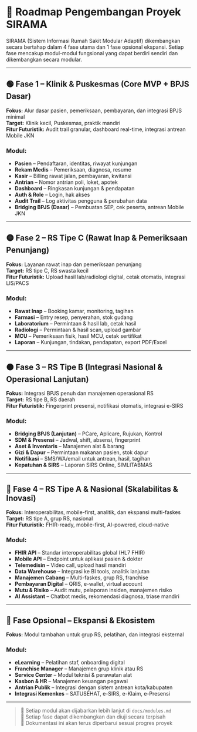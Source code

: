 # 🧭 Roadmap Pengembangan Proyek SIRAMA

SIRAMA (Sistem Informasi Rumah Sakit Modular Adaptif) dikembangkan secara bertahap dalam 4 fase utama dan 1 fase opsional ekspansi. Setiap fase mencakup modul-modul fungsional yang dapat berdiri sendiri dan dikembangkan secara modular.

---

## 🟢 Fase 1 – Klinik & Puskesmas (Core MVP + BPJS Dasar)

**Fokus:** Alur dasar pasien, pemeriksaan, pembayaran, dan integrasi BPJS minimal  
**Target:** Klinik kecil, Puskesmas, praktik mandiri  
**Fitur Futuristik:** Audit trail granular, dashboard real-time, integrasi antrean Mobile JKN

### Modul:
- **Pasien** – Pendaftaran, identitas, riwayat kunjungan
- **Rekam Medis** – Pemeriksaan, diagnosa, resume
- **Kasir** – Billing rawat jalan, pembayaran, kwitansi
- **Antrian** – Nomor antrian poli, loket, apotek
- **Dashboard** – Ringkasan kunjungan & pendapatan
- **Auth & Role** – Login, hak akses
- **Audit Trail** – Log aktivitas pengguna & perubahan data
- **Bridging BPJS (Dasar)** – Pembuatan SEP, cek peserta, antrean Mobile JKN

---

## 🟡 Fase 2 – RS Tipe C (Rawat Inap & Pemeriksaan Penunjang)

**Fokus:** Layanan rawat inap dan pemeriksaan penunjang  
**Target:** RS tipe C, RS swasta kecil  
**Fitur Futuristik:** Upload hasil lab/radiologi digital, cetak otomatis, integrasi LIS/PACS

### Modul:
- **Rawat Inap** – Booking kamar, monitoring, tagihan
- **Farmasi** – Entry resep, penyerahan, stok gudang
- **Laboratorium** – Permintaan & hasil lab, cetak hasil
- **Radiologi** – Permintaan & hasil scan, upload gambar
- **MCU** – Pemeriksaan fisik, hasil MCU, cetak sertifikat
- **Laporan** – Kunjungan, tindakan, pendapatan, export PDF/Excel

---

## 🟠 Fase 3 – RS Tipe B (Integrasi Nasional & Operasional Lanjutan)

**Fokus:** Integrasi BPJS penuh dan manajemen operasional RS  
**Target:** RS tipe B, RS daerah  
**Fitur Futuristik:** Fingerprint presensi, notifikasi otomatis, integrasi e-SIRS

### Modul:
- **Bridging BPJS (Lanjutan)** – PCare, Aplicare, Rujukan, Kontrol
- **SDM & Presensi** – Jadwal, shift, absensi, fingerprint
- **Aset & Inventaris** – Manajemen alat & barang
- **Gizi & Dapur** – Permintaan makanan pasien, stok dapur
- **Notifikasi** – SMS/WA/email untuk antrean, hasil, tagihan
- **Kepatuhan & SIRS** – Laporan SIRS Online, SIMLITABMAS

---

## 🔴 Fase 4 – RS Tipe A & Nasional (Skalabilitas & Inovasi)

**Fokus:** Interoperabilitas, mobile-first, analitik, dan ekspansi multi-faskes  
**Target:** RS tipe A, grup RS, nasional  
**Fitur Futuristik:** FHIR-ready, mobile-first, AI-powered, cloud-native

### Modul:
- **FHIR API** – Standar interoperabilitas global (HL7 FHIR)
- **Mobile API** – Endpoint untuk aplikasi pasien & dokter
- **Telemedisin** – Video call, upload hasil mandiri
- **Data Warehouse** – Integrasi ke BI tools, analitik lanjutan
- **Manajemen Cabang** – Multi-faskes, grup RS, franchise
- **Pembayaran Digital** – QRIS, e-wallet, virtual account
- **Mutu & Risiko** – Audit mutu, pelaporan insiden, manajemen risiko
- **AI Assistant** – Chatbot medis, rekomendasi diagnosa, triase mandiri

---

## 🧠 Fase Opsional – Ekspansi & Ekosistem

**Fokus:** Modul tambahan untuk grup RS, pelatihan, dan integrasi eksternal

### Modul:
- **eLearning** – Pelatihan staf, onboarding digital
- **Franchise Manager** – Manajemen grup klinik atau RS
- **Service Center** – Modul teknisi & perawatan alat
- **Kasbon & HR** – Manajemen keuangan pegawai
- **Antrian Publik** – Integrasi dengan sistem antrean kota/kabupaten
- **Integrasi Kemenkes** – SATUSEHAT, e-SIRS, e-Klaim, e-Presensi

---

> 📌 Setiap modul akan dijabarkan lebih lanjut di `docs/modules.md`  
> 📌 Setiap fase dapat dikembangkan dan diuji secara terpisah  
> 📌 Dokumentasi ini akan terus diperbarui sesuai progres proyek
